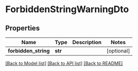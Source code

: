 # ForbiddenStringWarningDto

## Properties
Name | Type | Description | Notes
------------ | ------------- | ------------- | -------------
**forbidden_string** | **str** |  | [optional] 

[[Back to Model list]](../README.md#documentation-for-models) [[Back to API list]](../README.md#documentation-for-api-endpoints) [[Back to README]](../README.md)


